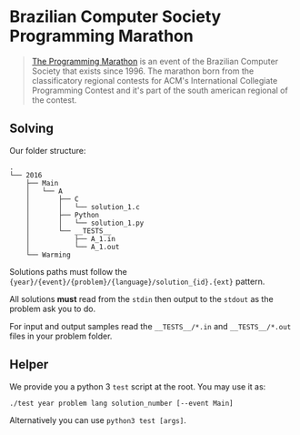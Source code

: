 # Brazilian Computer Society Programming Marathon

> [The Programming Marathon](http://maratona.ime.usp.br/) is an event of the Brazilian Computer Society
> that exists since 1996. The marathon born from the classificatory regional contests
> for ACM's International Collegiate Programming Contest and it's part of the south american
> regional of the contest.

## Solving

Our folder structure:

```
.
└── 2016
    ├── Main
    │   └── A
    │       ├── C
    │       │   └── solution_1.c
    │       ├── Python
    │       │   └── solution_1.py
    │       └── __TESTS__
    │           ├── A_1.in
    │           └── A_1.out
    └── Warming
```

Solutions paths must follow the `{year}/{event}/{problem}/{language}/solution_{id}.{ext}` pattern.

All solutions **must** read from the `stdin` then output to the `stdout` as the problem ask you to do.

For input and output samples read the `__TESTS__/*.in` and `__TESTS__/*.out` files in your problem folder.

## Helper

We provide you a python 3 `test` script at the root. You may use it as:

```sh
./test year problem lang solution_number [--event Main] 
```

Alternatively you can use `python3 test [args]`.
